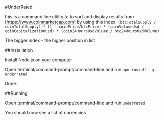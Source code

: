#UnderRated

this is a command line utility to to sort and display results from [https://www.coinmarketcap.com] by using this index:
`(btcTotalSupply / coinTotalSupply) * (1 - coinPrice/btcPrice) * (coinVolumeUsd / coinCapitalizationUsd) * (coin24HoursUsdVolume / btc24HoursUsdVolume)`

The bigger index - the higher position in list

##Installation

Install Node.js on your computer

Open terminal/command-prompt/command-line and run `npm install -g underrated`

Done.

##Running

Open terminal/command-prompt/command-line and run `underrated`

You should now see a list of currencies
 